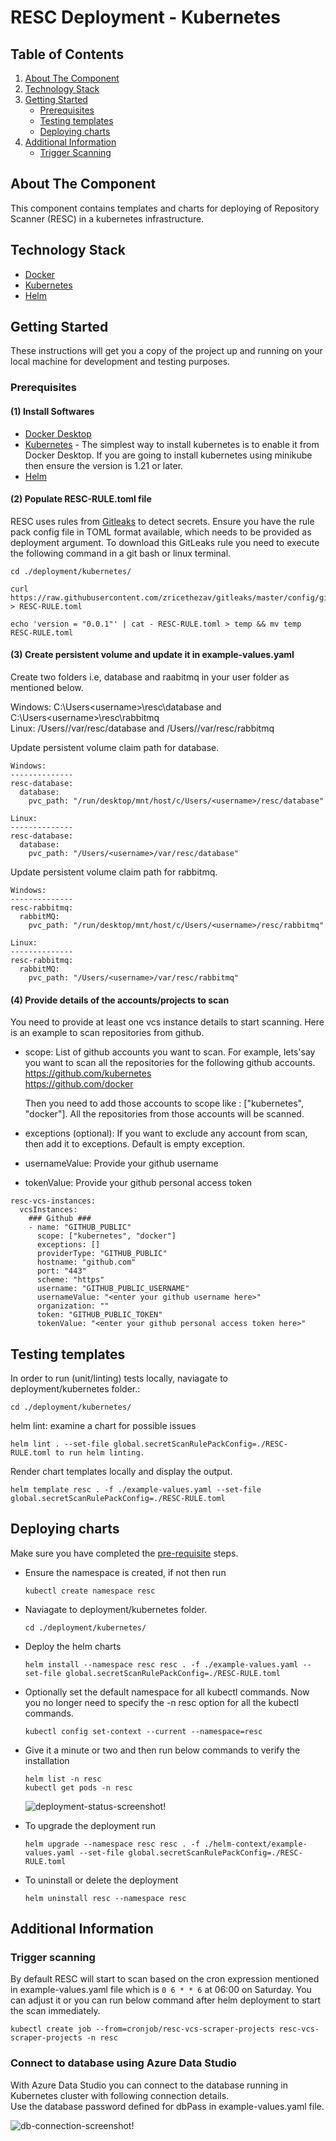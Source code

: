# RESC Deployment - Kubernetes

<!-- TABLE OF CONTENTS -->
## Table of Contents
1. [About The Component](#about-the-component)
2. [Technology Stack](#technology-stack)
3. [Getting Started](#getting-started)
    - [Prerequisites](#prerequisites)
    - [Testing templates](#testing-templates)
    - [Deploying charts](#deploying-charts)
4. [Additional Information](#additional-information)
    - [Trigger Scanning](#trigger-scanning)


<!-- ABOUT THE COMPONENT -->
## About The Component
This component contains templates and charts for deploying of Repository Scanner (RESC) in a kubernetes infrastructure.

<!-- TECHNOLOGY STACK -->
## Technology Stack
* [Docker](https://www.docker.com/)
* [Kubernetes](https://kubernetes.io/)
* [Helm](https://helm.sh/)

<!-- GETTING STARTED -->
## Getting Started

These instructions will get you a copy of the project up and running on your local machine for development and testing purposes.

### Prerequisites
#### (1) Install Softwares
* [Docker Desktop](https://www.docker.com/products/docker-desktop/)
* [Kubernetes](https://docs.docker.com/desktop/kubernetes/) - The simplest way to install kubernetes is to enable it from Docker Desktop. If you are going to install kubernetes using minikube then ensure the version is 1.21 or later.
* [Helm](https://helm.sh/docs/intro/install/)

#### (2) Populate RESC-RULE.toml file
RESC uses rules from [Gitleaks](https://github.com/zricethezav/gitleaks) to detect secrets.
Ensure you have the rule pack config file in TOML format available, which needs to be provided as deployment argument.
To download this GitLeaks rule you need to execute the following command in a git bash or linux terminal.

```
cd ./deployment/kubernetes/

curl https://raw.githubusercontent.com/zricethezav/gitleaks/master/config/gitleaks.toml > RESC-RULE.toml

echo 'version = "0.0.1"' | cat - RESC-RULE.toml > temp && mv temp RESC-RULE.toml
```

#### (3) Create persistent volume and update it in example-values.yaml
Create two folders i.e, database and raabitmq in your user folder as mentioned below.

Windows: C:\Users\<username>\resc\database and C:\Users\<username>\resc\rabbitmq  
Linux: /Users/<username>/var/resc/database and /Users/<username>/var/resc/rabbitmq  

Update persistent volume claim path for database.
```
Windows:
--------------
resc-database:
  database:
    pvc_path: "/run/desktop/mnt/host/c/Users/<username>/resc/database"

Linux:
--------------
resc-database:
  database:
    pvc_path: "/Users/<username>/var/resc/database"
```

Update persistent volume claim path for rabbitmq.
```
Windows:
--------------
resc-rabbitmq:
  rabbitMQ:
    pvc_path: "/run/desktop/mnt/host/c/Users/<username>/resc/rabbitmq"

Linux:
--------------
resc-rabbitmq:
  rabbitMQ:
    pvc_path: "/Users/<username>/var/resc/rabbitmq"
```

#### (4) Provide details of the accounts/projects to scan
You need to provide at least one vcs instance details to start scanning.
Here is an example to scan repositories from github.
* scope: List of github accounts you want to scan.
  For example, lets'say you want to scan all the repositories for the following github accounts.
  https://github.com/kubernetes  
  https://github.com/docker
  
  Then you need to add those accounts to scope like : ["kubernetes", "docker"]. All the repositories from those accounts will be scanned. 
* exceptions (optional): If you want to exclude any account from scan, then add it to exceptions. Default is empty exception.
* usernameValue: Provide your github username
* tokenValue: Provide your github personal access token



```
resc-vcs-instances:
  vcsInstances:
    ### Github ###
    - name: "GITHUB_PUBLIC"
      scope: ["kubernetes", "docker"]
      exceptions: []
      providerType: "GITHUB_PUBLIC"
      hostname: "github.com"
      port: "443"
      scheme: "https"
      username: "GITHUB_PUBLIC_USERNAME"
      usernameValue: "<enter your github username here>"
      organization: ""
      token: "GITHUB_PUBLIC_TOKEN"
      tokenValue: "<enter your github personal access token here>"
```

## Testing templates
In order to run (unit/linting) tests locally, naviagate to deployment/kubernetes folder.:
```
cd ./deployment/kubernetes/
```

helm lint: examine a chart for possible issues
```
helm lint . --set-file global.secretScanRulePackConfig=./RESC-RULE.toml to run helm linting.
```

Render chart templates locally and display the output.
```
helm template resc . -f ./example-values.yaml --set-file global.secretScanRulePackConfig=./RESC-RULE.toml
```

## Deploying charts 
Make sure you have completed the [pre-requisite](#prerequisites) steps.

* Ensure the namespace is created, if not then run 
  ```
  kubectl create namespace resc
  ```
* Naviagate to deployment/kubernetes folder.
  ```
  cd ./deployment/kubernetes/
  ```

* Deploy the helm charts  
  ```
  helm install --namespace resc resc . -f ./example-values.yaml --set-file global.secretScanRulePackConfig=./RESC-RULE.toml
  ```
  
* Optionally set the default namespace for all kubectl commands. Now you no longer need to specify the -n resc option for all the kubectl commands.
  ```
  kubectl config set-context --current --namespace=resc
  ```

* Give it a minute or two and then run below commands to verify the installation
  ```
  helm list -n resc
  kubectl get pods -n resc
  ```
  ![deployment-status-screenshot!](images/deployment-status.png)
* To upgrade the deployment run 
  ```
  helm upgrade --namespace resc resc . -f ./helm-context/example-values.yaml --set-file global.secretScanRulePackConfig=./RESC-RULE.toml
  ```
* To uninstall or delete the deployment
  ```
  helm uninstall resc --namespace resc
  ```

## Additional Information
### Trigger scanning
By default RESC will start to scan based on the cron expression mentioned in example-values.yaml file which is `0 6 * * 6` at 06:00 on Saturday.
You can adjust it or you can run below command after helm deployment to start the scan immediately.
```
kubectl create job --from=cronjob/resc-vcs-scraper-projects resc-vcs-scraper-projects -n resc
```
### Connect to database using Azure Data Studio
With Azure Data Studio you can connect to the database running in Kubernetes cluster with following connection details.  
Use the database password defined for dbPass in example-values.yaml file.

![db-connection-screenshot!](images/db-connection.png)


